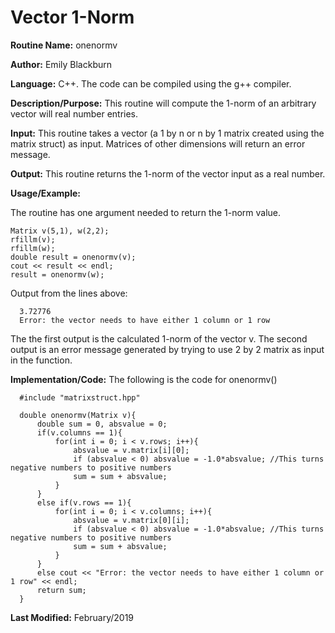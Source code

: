 # Vector 1-Norm

**Routine Name:**           onenormv

**Author:** Emily Blackburn

**Language:** C++. The code can be compiled using the g++ compiler.


**Description/Purpose:** This routine will compute the 1-norm of an arbitrary vector will real number entries. 

**Input:** This routine takes a vector (a 1 by n or n by 1 matrix created using the matrix struct) as input. Matrices of other dimensions will return an error message.

**Output:** This routine returns the 1-norm of the vector input as a real number.

**Usage/Example:**

The routine has one argument needed to return the 1-norm value.

    Matrix v(5,1), w(2,2);
    rfillm(v);
    rfillm(w);
    double result = onenormv(v);
    cout << result << endl;
    result = onenormv(w);

Output from the lines above:

      3.72776
      Error: the vector needs to have either 1 column or 1 row

The the first output is the calculated 1-norm of the vector v. The second output is an error message generated by trying to use 2 by 2 matrix as input in the function.

**Implementation/Code:** The following is the code for onenormv()

      #include "matrixstruct.hpp"

      double onenormv(Matrix v){
          double sum = 0, absvalue = 0;
          if(v.columns == 1){
              for(int i = 0; i < v.rows; i++){
                  absvalue = v.matrix[i][0];
                  if (absvalue < 0) absvalue = -1.0*absvalue; //This turns negative numbers to positive numbers
                  sum = sum + absvalue;
              }
          }
          else if(v.rows == 1){
              for(int i = 0; i < v.columns; i++){
                  absvalue = v.matrix[0][i];
                  if (absvalue < 0) absvalue = -1.0*absvalue; //This turns negative numbers to positive numbers
                  sum = sum + absvalue;
              }
          }
          else cout << "Error: the vector needs to have either 1 column or 1 row" << endl;
          return sum;
      }



**Last Modified:** February/2019
